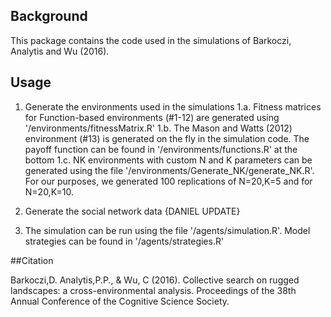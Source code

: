 ## Background

This package contains the code used in the simulations of Barkoczi, Analytis and Wu (2016).

## Usage
1. Generate the environments used in the simulations
1.a. Fitness matrices for Function-based environments (#1-12) are generated using '/environments/fitnessMatrix.R'
1.b. The Mason and Watts (2012) environment (#13) is generated on the fly in the simulation code. The payoff function can be found in '/environments/functions.R' at the bottom
1.c. NK environments with custom N and K parameters can be generated using the file '/environments/Generate_NK/generate_NK.R'. For our purposes, we generated 100 replications of N=20,K=5 and for N=20,K=10.

2. Generate the social network data {DANIEL UPDATE}

3. The simulation can be run using the file '/agents/simulation.R'. Model strategies can be found in '/agents/strategies.R'


##Citation

Barkoczi,D. Analytis,P.P., \& Wu, C (2016). Collective search on rugged landscapes: a cross-environmental analysis. Proceedings of the 38th Annual Conference of the Cognitive Science Society.
